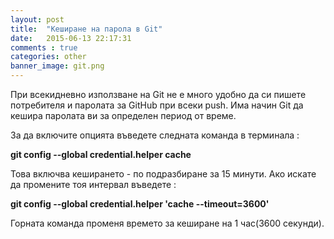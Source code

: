 ```yaml
---
layout: post
title:  "Кеширане на парола в Git"
date:   2015-06-13 22:17:31
comments : true
categories: other
banner_image: git.png
---
```


При всекидневно използване на Git не е много удобно да си пишете потребителя и паролата за GitHub при всеки push.
Има начин Git да кешира паролата ви за определен период от време.

За да включите опцията въведете следната команда в терминала : 

**git config --global credential.helper cache**

Това включва кеширането - по подразбиране за 15 минути.
Ако искате да промените тоя интервал въведете : 

**git config --global credential.helper 'cache --timeout=3600'**

Горната команда променя времето за кеширане на 1 час(3600 секунди).

